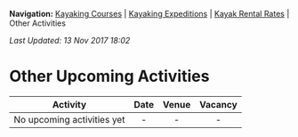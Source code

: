 **Navigation:** [Kayaking Courses](index) &#124; [Kayaking Expeditions](expedition) &#124; [Kayak Rental Rates](rental) &#124; Other Activities

_Last Updated: 13 Nov 2017 18:02_
# Other Upcoming Activities

Activity | Date | Venue | Vacancy
:---:|:---:|:---:|:---:
No upcoming activities yet|-|-|- 

